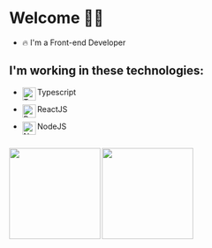 
# Welcome :man_technologist:

- 🔥 I'm a Front-end Developer

## I'm working in these technologies:

- Typescript <img align="left" alt="Typescript" width="24px" src="https://cdn.worldvectorlogo.com/logos/typescript.svg" />
 
- ReactJS<img align="left" alt="React" width="24px" src="https://cdn.worldvectorlogo.com/logos/react-2.svg" />
 
- NodeJS <img align="left" alt="Node-JS" width="24px" src="https://cdn.worldvectorlogo.com/logos/nodejs-icon.svg" />

<br />

<div id="status">
<img height="165px" align="left" src="https://github-readme-stats.vercel.app/api?username=tiagobarros01&show_icons=true&theme=dark" />
<img height="165px" src="https://github-readme-stats.vercel.app/api/top-langs/?username=tiagobarros01&layout=compact&hide=shell&theme=dark" />
</div>

